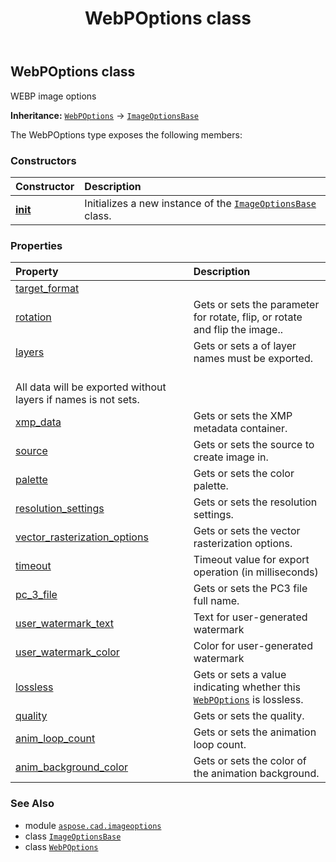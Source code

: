 ﻿---
title: WebPOptions class
second_title: Aspose.CAD for Python via .NET API References
description: 
type: docs
weight: 310
url: /aspose.cad.imageoptions/webpoptions/
is_root: false
---

## WebPOptions class

WEBP image options



**Inheritance:** [`WebPOptions`](/cad/python-net/aspose.cad.imageoptions/webpoptions) → 
[`ImageOptionsBase`](/cad/python-net/aspose.cad/imageoptionsbase)



The WebPOptions type exposes the following members:

### Constructors
| Constructor | Description |
| :- | :- |
| [__init__](/cad/python-net/aspose.cad.imageoptions/webpoptions/__init__/#) | Initializes a new instance of the [`ImageOptionsBase`](/cad/python-net/aspose.cad/imageoptionsbase) class. |


### Properties
| Property | Description |
| :- | :- |
| [target_format](/cad/python-net/aspose.cad.imageoptions/webpoptions/target_format) |  |
| [rotation](/cad/python-net/aspose.cad.imageoptions/webpoptions/rotation) | Gets or sets the parameter for rotate, flip, or rotate and flip the image.. |
| [layers](/cad/python-net/aspose.cad.imageoptions/webpoptions/layers) | Gets or sets a of layer names must be exported.<br/>All data will be exported without layers if names is not sets. |
| [xmp_data](/cad/python-net/aspose.cad.imageoptions/webpoptions/xmp_data) | Gets or sets the XMP metadata container. |
| [source](/cad/python-net/aspose.cad.imageoptions/webpoptions/source) | Gets or sets the source to create image in. |
| [palette](/cad/python-net/aspose.cad.imageoptions/webpoptions/palette) | Gets or sets the color palette. |
| [resolution_settings](/cad/python-net/aspose.cad.imageoptions/webpoptions/resolution_settings) | Gets or sets the resolution settings. |
| [vector_rasterization_options](/cad/python-net/aspose.cad.imageoptions/webpoptions/vector_rasterization_options) | Gets or sets the vector rasterization options. |
| [timeout](/cad/python-net/aspose.cad.imageoptions/webpoptions/timeout) | Timeout value for export operation (in milliseconds) |
| [pc_3_file](/cad/python-net/aspose.cad.imageoptions/webpoptions/pc_3_file) | Gets or sets the PC3 file full name. |
| [user_watermark_text](/cad/python-net/aspose.cad.imageoptions/webpoptions/user_watermark_text) | Text for user-generated watermark |
| [user_watermark_color](/cad/python-net/aspose.cad.imageoptions/webpoptions/user_watermark_color) | Color for user-generated watermark |
| [lossless](/cad/python-net/aspose.cad.imageoptions/webpoptions/lossless) | Gets or sets a value indicating whether this [`WebPOptions`](/cad/python-net/aspose.cad.imageoptions/webpoptions) is lossless. |
| [quality](/cad/python-net/aspose.cad.imageoptions/webpoptions/quality) | Gets or sets the quality. |
| [anim_loop_count](/cad/python-net/aspose.cad.imageoptions/webpoptions/anim_loop_count) | Gets or sets the animation loop count. |
| [anim_background_color](/cad/python-net/aspose.cad.imageoptions/webpoptions/anim_background_color) | Gets or sets the color of the animation background. |



### See Also
* module [`aspose.cad.imageoptions`](..)
* class [`ImageOptionsBase`](/cad/python-net/aspose.cad/imageoptionsbase)
* class [`WebPOptions`](/cad/python-net/aspose.cad.imageoptions/webpoptions)
